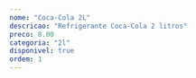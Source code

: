 ```yaml
---
nome: "Coca-Cola 2L"
descricao: "Refrigerante Coca-Cola 2 litros"
preco: 8.00
categoria: "2l"
disponivel: true
ordem: 1
---
```


